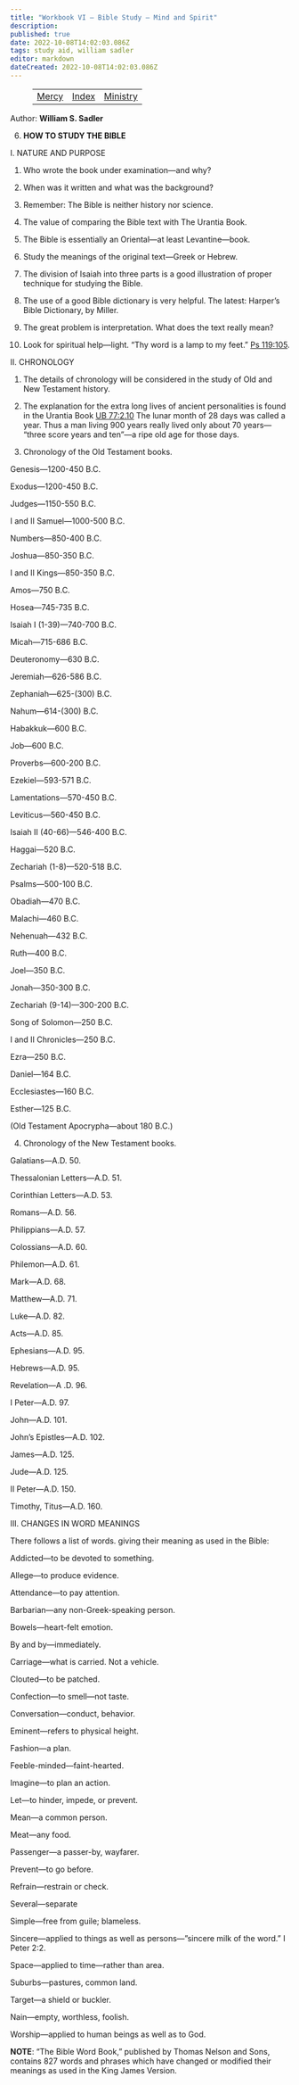 ```yaml
---
title: "Workbook VI — Bible Study — Mind and Spirit"
description: 
published: true
date: 2022-10-08T14:02:03.086Z
tags: study aid, william sadler
editor: markdown
dateCreated: 2022-10-08T14:02:03.086Z
---
```


<figure class="table chapter-navigator">
	<table>
		<tbody>
		<tr>
			<td><a href="/en/article/William_S_Sadler/Workbook_6_Bible_Study/Mercy">Mercy</a></td>
			<td><a href="/en/article/William_S_Sadler/Workbook_6_Bible_Study/Index">Index</a></td>
			<td><a href="/en/article/William_S_Sadler/Workbook_6_Bible_Study/Ministry">Ministry</a></td>
		</tr>
		</tbody>
	</table>
</figure>

Author: **William S. Sadler**


6. **HOW TO STUDY THE BIBLE**

I. NATURE AND PURPOSE

1. Who wrote the book under examination—and why?

2. When was it written and what was the background?

3. Remember: The Bible is neither history nor science.

4. The value of comparing the Bible text with The Urantia Book.

5. The Bible is essentially an Oriental—at least Levantine—book.

6. Study the meanings of the original text—Greek or Hebrew.

7. The division of Isaiah into three parts is a good illustration of proper technique for studying the Bible.

8. The use of a good Bible dictionary is very helpful. The latest: Harper’s Bible Dictionary, by Miller.

9. The great problem is interpretation. What does the text really mean?

10. Look for spiritual help—light. “Thy word is a lamp to my feet.” [Ps 119:105](/en/Bible/Psalms/119#v105).

II. CHRONOLOGY

1. The details of chronology will be considered in the study of Old and New Testament history.

2. The explanation for the extra long lives of ancient personalities is found in the Urantia Book [UB 77:2.10](/en/The_Urantia_Book/77#p2_10) The lunar month of 28 days was called a year. Thus a man living 900 years really lived only about 70 years— “three score years and ten”—a ripe old age for those days.

3. Chronology of the Old Testament books.

Genesis—1200-450 B.C.

Exodus—1200-450 B.C.

Judges—1150-550 B.C.

I and II Samuel—1000-500 B.C.

Numbers—850-400 B.C.

Joshua—850-350 B.C.

I and II Kings—850-350 B.C.

Amos—750 B.C.

Hosea—745-735 B.C.

Isaiah I (1-39)—740-700 B.C.

Micah—715-686 B.C.

Deuteronomy—630 B.C.

Jeremiah—626-586 B.C.

Zephaniah—625-(300) B.C.

Nahum—614-(300) B.C.

Habakkuk—600 B.C.

Job—600 B.C.

Proverbs—600-200 B.C.

Ezekiel—593-571 B.C.

Lamentations—570-450 B.C.

Leviticus—560-450 B.C.

Isaiah II (40-66)—546-400 B.C.

Haggai—520 B.C.

Zechariah (1-8)—520-518 B.C.

Psalms—500-100 B.C.

Obadiah—470 B.C.

Malachi—460 B.C.

Nehenuah—432 B.C.

Ruth—400 B.C.

Joel—350 B.C.

Jonah—350-300 B.C.

Zechariah (9-14)—300-200 B.C.

Song of Solomon—250 B.C.

I and II Chronicles—250 B.C.

Ezra—250 B.C.

Daniel—164 B.C.

Ecclesiastes—160 B.C.

Esther—125 B.C.

(Old Testament Apocrypha—about 180 B.C.)

4. Chronology of the New Testament books.

Galatians—A.D. 50.

Thessalonian Letters—A.D. 51.

Corinthian Letters—A.D. 53.

Romans—A.D. 56.

Philippians—A.D. 57.

Colossians—A.D. 60.

Philemon—A.D. 61.

Mark—A.D. 68.

Matthew—A.D. 71.

Luke—A.D. 82.

Acts—A.D. 85.

Ephesians—A.D. 95.

Hebrews—A.D. 95.

Revelation—A .D. 96.

I Peter—A.D. 97.

John—A.D. 101.

John’s Epistles—A.D. 102.

James—A.D. 125.

Jude—A.D. 125.

II Peter—A.D. 150.

Timothy, Titus—A.D. 160.

III. CHANGES IN WORD MEANINGS

There follows a list of words. giving their meaning as used in the Bible:

Addicted—to be devoted to something.

Allege—to produce evidence.

Attendance—to pay attention.

Barbarian—any non-Greek-speaking person.

Bowels—heart-felt emotion.

By and by—immediately.

Carriage—what is carried. Not a vehicle.

Clouted—to be patched.

Confection—to smell—not taste.

Conversation—conduct, behavior.

Eminent—refers to physical height.

Fashion—a plan.

Feeble-minded—faint-hearted.

Imagine—to plan an action.

Let—to hinder, impede, or prevent.

Mean—a common person.

Meat—any food.

Passenger—a passer-by, wayfarer.

Prevent—to go before.

Refrain—restrain or check.

Several—separate

Simple—free from guile; blameless.

Sincere—applied to things as well as persons—”sincere milk of the word.” I Peter 2:2.

Space—applied to time—rather than area.

Suburbs—pastures, common land.

Target—a shield or buckler.

Nain—empty, worthless, foolish.

Worship—applied to human beings as well as to God.

**NOTE**: “The Bible Word Book,” published by Thomas Nelson and Sons, contains 827 words and phrases which have changed or modified their meanings as used in the King James Version.


<br>


